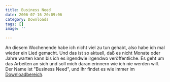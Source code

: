 ```yaml
---
title: Business Need
date: 2006-07-16 20:09:06
category: Downloads
tags: []
image: ''

---
```


An diesem Wochenende habe ich nicht viel zu tun gehabt, also habe ich mal wieder ein Lied gemacht. Und das ist so aktuell, daß es nicht Monate oder Jahre warten kann bis ich es irgendwie irgendwo veröffentliche. Es geht um das Arbeiten an sich und soll mich daran erinnern wie ich nie werden will. Der Name ist "Business Need", und Ihr findet es wie immer im [Downloadbereich](http://www.misantropolis.de/downloads).
